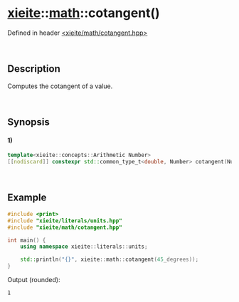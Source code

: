# [xieite](../../xieite.md)\:\:[math](../../math.md)\:\:cotangent\(\)
Defined in header [<xieite/math/cotangent.hpp>](../../../include/xieite/math/cotagent.hpp)

&nbsp;

## Description
Computes the cotangent of a value.

&nbsp;

## Synopsis
#### 1)
```cpp
template<xieite::concepts::Arithmetic Number>
[[nodiscard]] constexpr std::common_type_t<double, Number> cotangent(Number value) noexcept;
```

&nbsp;

## Example
```cpp
#include <print>
#include "xieite/literals/units.hpp"
#include "xieite/math/cotangent.hpp"

int main() {
    using namespace xieite::literals::units;

    std::println("{}", xieite::math::cotangent(45_degrees));
}
```
Output (rounded):
```
1
```
